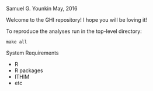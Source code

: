 Samuel G. Younkin
May, 2016

Welcome to the GHI repository! I hope you will be loving it!

To reproduce the analyses run in the top-level directory:

```
make all
```

System Requirements
- R
- R packages
 - ITHIM
 - etc
 
